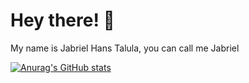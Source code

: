 # Hey there! 🫡

<p> My name is Jabriel Hans Talula, you can call me Jabriel </p>

[![Anurag's GitHub stats](https://github-readme-stats.vercel.app/api?username=jirbthagoras)](https://github.com/anuraghazra/github-readme-stats)

<!---
jirbthagoras/jirbthagoras is a ✨ special ✨ repository because its `README.md` (this file) appears on your GitHub profile.
You can click the Preview link to take a look at your changes.
--->
